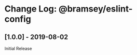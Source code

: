 Change Log: @bramsey/eslint-config
===========================================================================

[1.0.0] - 2019-08-02
---------------------------------------------------------------------------

Initial Release
